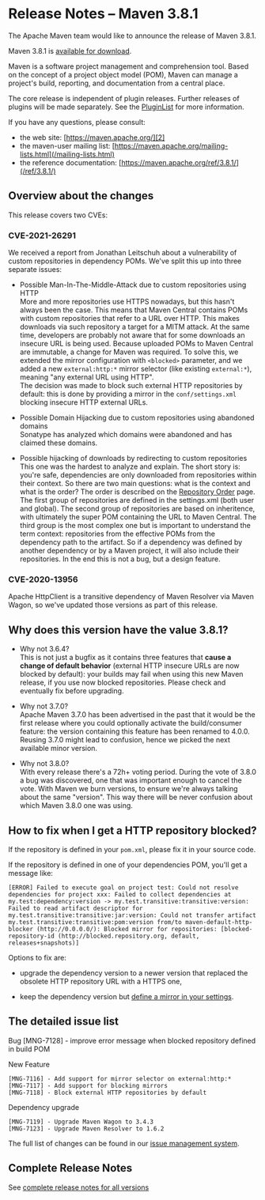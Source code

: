 <!-- 
 Licensed to the Apache Software Foundation (ASF) under one
 or more contributor license agreements.  See the NOTICE file
 distributed with this work for additional information
 regarding copyright ownership.  The ASF licenses this file
 to you under the Apache License, Version 2.0 (the
 "License"); you may not use this file except in compliance
 with the License.  You may obtain a copy of the License at

   http://www.apache.org/licenses/LICENSE-2.0

 Unless required by applicable law or agreed to in writing,
 software distributed under the License is distributed on an
 "AS IS" BASIS, WITHOUT WARRANTIES OR CONDITIONS OF ANY
 KIND, either express or implied.  See the License for the
 specific language governing permissions and limitations
 under the License.

 NOTE: For help with the syntax of this file, see:
 http://maven.apache.org/doxia/modules/index.html#Markdown
-->

# Release Notes &#x2013; Maven 3.8.1

The Apache Maven team would like to announce the release of Maven 3.8.1.

Maven 3.8.1 is [available for download][0].

Maven is a software project management and comprehension tool. Based on the concept of a project object model (POM), Maven can manage a project's build, reporting, and documentation from a central place.

The core release is independent of plugin releases. Further releases of plugins will be made separately. See the [PluginList][1] for more information.

If you have any questions, please consult:

- the web site: [https://maven.apache.org/][2]
- the maven-user mailing list: [https://maven.apache.org/mailing-lists.html](/mailing-lists.html)
- the reference documentation: [https://maven.apache.org/ref/3.8.1/](/ref/3.8.1/)

## Overview about the changes 

This release covers two CVEs:

### CVE-2021-26291

  We received a report from Jonathan Leitschuh about a vulnerability of custom repositories in dependency POMs.
  We've split this up into three separate issues:
  
  - Possible Man-In-The-Middle-Attack due to custom repositories using HTTP\
  More and more repositories use HTTPS nowadays, but this hasn't always been the case. This means that Maven Central contains POMs with custom repositories that refer to a URL over HTTP.
  This makes downloads via such repository a target for a MITM attack. 
  At the same time, developers are probably not aware that for some downloads an insecure URL is being used. 
  Because uploaded POMs to Maven Central are immutable, a change for Maven was required.
  To solve this, we extended the mirror configuration with `<blocked>` parameter,
  and we added a new `external:http:*` mirror selector (like existing `external:*`), meaning "any external URL using HTTP".\
  The decision was made to block such external HTTP repositories by default: this is done by providing a mirror in the `conf/settings.xml` blocking insecure HTTP external URLs.
  
  - Possible Domain Hijacking due to custom repositories using abandoned domains\
  Sonatype has analyzed which domains were abandoned and has claimed these domains. 
  
  - Possible hijacking of downloads by redirecting to custom repositories\
  This one was the hardest to analyze and explain. The short story is: you're safe, dependencies are only downloaded from repositories within their context.
  So there are two main questions: what is the context and what is the order?
  The order is described on the [Repository Order](/guides/mini/guide-multiple-repositories.html#repository-order) page.
  The first group of repositories are defined in the settings.xml (both user and global).
  The second group of repositories are based on inheritence, with ultimately the super POM containing the URL to Maven Central.
  The third group is the most complex one but is important to understand the term context: repositories from the effective POMs from the dependency path to the artifact.
  So if a dependency was defined by another dependency or by a Maven project, it will also include their repositories.
  In the end this is not a bug, but a design feature.

### CVE-2020-13956

  Apache HttpClient is a transitive dependency of Maven Resolver via Maven Wagon, so we've updated those versions as part of this release.
  
## Why does this version have the value 3.8.1?

  - Why not 3.6.4?\
  This is not just a bugfix as it contains three features that **cause a change of default behavior** (external HTTP insecure URLs are now blocked by default):
  your builds may fail when using this new Maven release, if you use now blocked repositories. Please check and eventually fix before upgrading.
  
  - Why not 3.7.0?\
  Apache Maven 3.7.0 has been advertised in the past that it would be the first release where you could optionally activate the build/consumer feature:
  the version containing this feature has been renamed to 4.0.0.
  Reusing 3.7.0 might lead to confusion, hence we picked the next available minor version.
  
  - Why not 3.8.0?\
  With every release there's a 72h+ voting period. During the vote of 3.8.0 a bug was discovered, one that was important enough to cancel the vote.
  With Maven we burn versions, to ensure we're always talking about the same "version". This way there will be never confusion about which Maven 3.8.0 one was using.
  

## How to fix when I get a HTTP repository blocked?

  If the repository is defined in your `pom.xml`, please fix it in your source code.

  If the repository is defined in one of your dependencies POM, you'll get a message like:

```
[ERROR] Failed to execute goal on project test: Could not resolve dependencies for project xxx: Failed to collect dependencies at my.test:dependency:version -> my.test.transitive:transitive:version: Failed to read artifact descriptor for my.test.transitive:transitive:jar:version: Could not transfer artifact my.test.transitive:transitive:pom:version from/to maven-default-http-blocker (http://0.0.0.0/): Blocked mirror for repositories: [blocked-repository-id (http://blocked.repository.org, default, releases+snapshots)]

```

  Options to fix are:

  - upgrade the dependency version to a newer version that replaced the obsolete HTTP repository URL with a HTTPS one,

  - keep the dependency version but [define a mirror in your settings](/guides/mini/guide-mirror-settings.html).

## The detailed issue list[](#Details)

Bug
    [MNG-7128] - improve error message when blocked repository defined in build POM
	
New Feature

    [MNG-7116] - Add support for mirror selector on external:http:*
    [MNG-7117] - Add support for blocking mirrors
    [MNG-7118] - Block external HTTP repositories by default

Dependency upgrade

    [MNG-7119] - Upgrade Maven Wagon to 3.4.3
    [MNG-7123] - Upgrade Maven Resolver to 1.6.2
    
The full list of changes can be found in our [issue management system][4].

## Complete Release Notes

See [complete release notes for all versions][5]

[0]: ../../download.html
[1]: ../../plugins/index.html
[2]: https://maven.apache.org/
[4]: https://issues.apache.org/jira/secure/ReleaseNote.jspa?projectId=12316922&version=12350003
[5]: ../../docs/history.html

